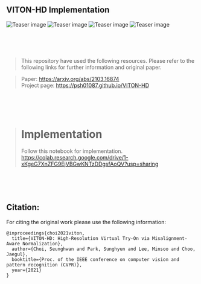 ## VITON-HD Implementation

![Teaser image](./assets/result1.png)
![Teaser image](./assets/result2.png)
![Teaser image](./assets/result3.png)
![Teaser image](./assets/result4.png)

<br><br><br>

>This repository have used the following resources. Please refer to the following links for further information and original paper.

> Paper: https://arxiv.org/abs/2103.16874<br>
> Project page: https://psh01087.github.io/VITON-HD

<br><br><br>

># Implementation 
>Follow this notebook for implementation. <br>
>https://colab.research.google.com/drive/1-xKgeG7XnZFG9EjVBGwKNTzDDgsfAoQV?usp=sharing

<br><br><br>

## Citation:
For citing the original work please use the following information: 



```
@inproceedings{choi2021viton,
  title={VITON-HD: High-Resolution Virtual Try-On via Misalignment-Aware Normalization},
  author={Choi, Seunghwan and Park, Sunghyun and Lee, Minsoo and Choo, Jaegul},
  booktitle={Proc. of the IEEE conference on computer vision and pattern recognition (CVPR)},
  year={2021}
}
```
